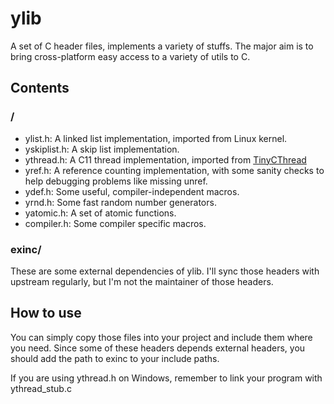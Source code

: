 ylib
====

A set of C header files, implements a variety of stuffs. The major aim is to bring cross-platform easy access to a variety of utils to C.

## Contents

### /

* ylist.h: A linked list implementation, imported from Linux kernel.
* yskiplist.h: A skip list implementation.
* ythread.h: A C11 thread implementation, imported from [TinyCThread](https://tinycthread.github.io)
* yref.h: A reference counting implementation, with some sanity checks to help debugging problems like missing unref.
* ydef.h: Some useful, compiler-independent macros.
* yrnd.h: Some fast random number generators.
* yatomic.h: A set of atomic functions.
* compiler.h: Some compiler specific macros.

### exinc/

These are some external dependencies of ylib. I'll sync those headers with upstream regularly, but I'm not the maintainer of those headers.

## How to use

You can simply copy those files into your project and include them where you need. Since some of these headers depends external headers, you should add the path to exinc to your include paths.

If you are using ythread.h on Windows, remember to link your program with ythread\_stub.c
